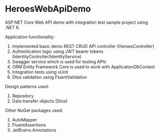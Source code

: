 # HeroesWebApiDemo
ASP.NET Core Web API demo with integration test sample project using .NET 6.

Application functionality:
1) Implemented basic demo REST CRUD API controller (HeroesController)
2) Authentication logic using JWT bearer tokens (IdentityController/IdentityService)
3) Swagger service which is used for testing APIs
4) ORM Entity Framework Core is used to work with ApplicationDbContext
5) Integration tests using xUnit
6) Dtos validation using FluentValidation

Design patterns used:
1) Repository
2) Data transfer objects (Dtos)

Other NuGet packages used:
1) AutoMapper
2) FluentAssertions
3) JetBrains.Annotations
